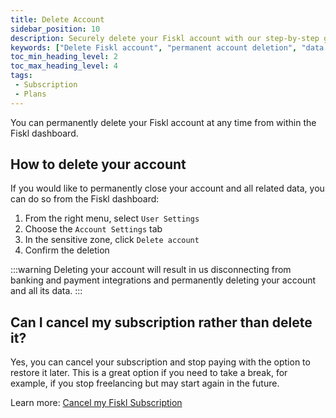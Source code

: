 ```yaml
---
title: Delete Account
sidebar_position: 10
description: Securely delete your Fiskl account with our step-by-step guide. Ensure all data is erased and necessary actions are completed.
keywords: ["Delete Fiskl account", "permanent account deletion", "data security", "account closure", "user management"]
toc_min_heading_level: 2
toc_max_heading_level: 4
tags:
 - Subscription
 - Plans
---
```


You can permanently delete your Fiskl account at any time from within the Fiskl dashboard.

## How to delete your account

If you would like to permanently close your account and all related data, you can do so from the Fiskl dashboard:

1. From the right menu, select `User Settings`
1. Choose the `Account Settings` tab
1. In the sensitive zone, click `Delete account`
1. Confirm the deletion

:::warning
Deleting your account will result in us disconnecting from banking and payment integrations and permanently deleting your account and all its data.
:::

## Can I cancel my subscription rather than delete it?

Yes, you can cancel your subscription and stop paying with the option to restore it later. This is a great option if you need to take a break, for example, if you stop freelancing but may start again in the future.

Learn more: [Cancel my Fiskl Subscription](./cancel-subscription.md)
